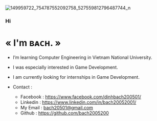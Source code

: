 ![149959722_754787552092758_527559812796487744_n](https://user-images.githubusercontent.com/56787795/109613908-69636600-7b64-11eb-8eb2-5a9a4dbc5539.jpg)
### Hi

# « I'm ʙᴀᴄʜ. »

- I’m learning Computer Engineering in Vietnam National University.
- I was especially interested in Game Development.
- I am currently looking for internships in Game Development.

- Contact :
    - Facebook : https://www.facebook.com/dinhbach200501/
    - Linkedin : https://www.linkedin.com/in/bach20052001/
    - My Email : bach20501@gmail.com
    - Github : https://github.com/bach2005200
    
    
